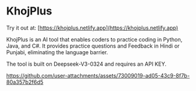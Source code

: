 # KhojPlus
Try it out at: [https://khojplus.netlify.app](https://khojplus.netlify.app)

KhojPlus is an AI tool that enables coders to practice coding in Python, Java, and C#. It provides practice questions and Feedback in Hindi or Punjabi, eliminating the language barrier.

The tool is built on Deepseek-V3-0324 and requires an API KEY. 



https://github.com/user-attachments/assets/73009019-ad05-43c9-8f7b-80a357b2f6d5


